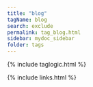 ```yaml
---
title: "blog"
tagName: blog
search: exclude
permalink: tag_blog.html
sidebar: mydoc_sidebar
folder: tags
---
```

{% include taglogic.html %}

{% include links.html %}
